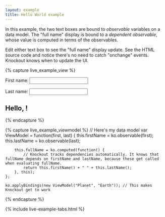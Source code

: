 ```yaml
---
layout: example
title: Hello World example
---
```


In this example, the two text boxes are bound to <em>observable</em> variables on a data model. The "full name" display is bound to a <em>dependent observable</em>, whose value is computed in terms of the observables.

Edit either text box to see the "full name" display update. See the HTML source code and notice there's no need to catch "onchange" events. Knockout knows when to update the UI.

{% capture live_example_view %}
<p>First name: <input data-bind="value: firstName" /></p>
<p>Last name: <input data-bind="value: lastName" /></p>
<h2>Hello, <span data-bind="text: fullName"> </span>!</h2>
{% endcapture %}

{% capture live_example_viewmodel %}
    // Here's my data model
    var ViewModel = function(first, last) {
        this.firstName = ko.observable(first);
        this.lastName = ko.observable(last);

        this.fullName = ko.computed(function() {
            // Knockout tracks dependencies automatically. It knows that fullName depends on firstName and lastName, because these get called when evaluating fullName.
            return this.firstName() + " " + this.lastName();
        }, this);
    };

    ko.applyBindings(new ViewModel("Planet", "Earth")); // This makes Knockout get to work
{% endcapture %}

{% include live-example-tabs.html %}
